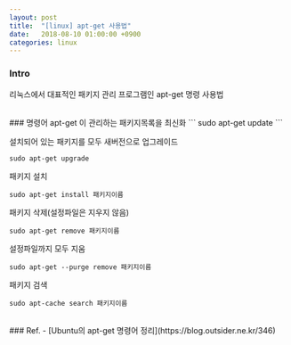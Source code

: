 ```yaml
---
layout: post
title:  "[linux] apt-get 사용법"
date:   2018-08-10 01:00:00 +0900
categories: linux
---
```

### Intro
리눅스에서 대표적인 패키지 관리 프로그램인 apt-get 명령 사용법

<br>
### 명령어
apt-get 이 관리하는 패키지목록을 최신화
```
sudo apt-get update
```

설치되어 있는 패키지를 모두 새버전으로 업그레이드
```
sudo apt-get upgrade
```

패키지 설치
```
sudo apt-get install 패키지이름
```

패키지 삭제(설정파일은 지우지 않음)
```
sudo apt-get remove 패키지이름
```

설정파일까지 모두 지움
```
sudo apt-get --purge remove 패키지이름
```

패키지 검색
```
sudo apt-cache search 패키지이름
```

<br>
### Ref.
- [Ubuntu의 apt-get 명령어 정리](https://blog.outsider.ne.kr/346)
